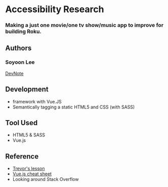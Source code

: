 # Accessibility Research 

### Making a just one movie/one tv show/music app to improve for building Roku.

## Authors 

### Soyoon Lee 

[DevNote](https://docs.google.com/document/d/1nlZ5GWvcHzC696KQAIdmK4xoOQyDBel9KijxHORJF3M/edit?usp=sharing)

## Development 
* framework with Vue.JS
* Semantically tagging a static HTML5 and CSS (with SASS) 


## Tool Used 

* HTML5 & SASS 
* Vue.js



## Reference

* [Trevor's lesson](https://github.com/Trevor-FanshaweC)
* [Vue.js cheat sheet](https://flaviocopes.com/vue-cheat-sheet/)
* Looking around Stack Overflow
